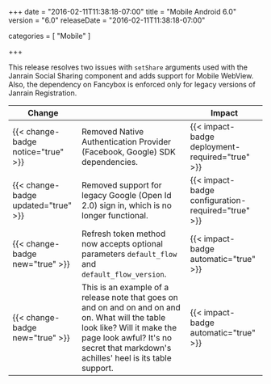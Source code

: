 +++
date = "2016-02-11T11:38:18-07:00"
title = "Mobile Android 6.0"
version = "6.0"
releaseDate = "2016-02-11T11:38:18-07:00"

categories = [
    "Mobile"
]

+++

This release resolves two issues with `setShare` arguments used with the
Janrain Social Sharing component and adds support for Mobile WebView. Also,
the dependency on Fancybox is enforced only for legacy versions of Janrain
Registration.

| Change                              |   | Impact  |
| ----------------------------------- |---| --------|
| {{< change-badge notice="true" >}}  | Removed Native Authentication Provider (Facebook, Google) SDK dependencies. | {{< impact-badge deployment-required="true" >}} |
| {{< change-badge updated="true" >}} | Removed support for legacy Google (Open Id 2.0) sign in, which is no longer functional. | {{< impact-badge configuration-required="true" >}} |
| {{< change-badge new="true" >}} | Refresh token method now accepts optional parameters `default_flow` and `default_flow_version`. | {{< impact-badge automatic="true" >}} |
| {{< change-badge new="true" >}} | This is an example of a release note that goes on and on and on and on and on. What will the table look like? Will it make the page look awful? It's no secret that markdown's achilles' heel is its table support. | {{< impact-badge automatic="true" >}} |
